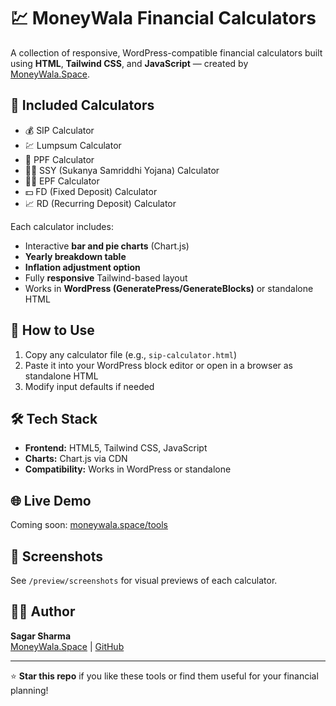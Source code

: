 # 💹 MoneyWala Financial Calculators

A collection of responsive, WordPress-compatible financial calculators built using **HTML**, **Tailwind CSS**, and **JavaScript** — created by [MoneyWala.Space](https://moneywala.space).

## 🧮 Included Calculators
- 💰 SIP Calculator  
- 💹 Lumpsum Calculator  
- 🏦 PPF Calculator  
- 👩‍👧 SSY (Sukanya Samriddhi Yojana) Calculator  
- 👷‍♂️ EPF Calculator  
- 💵 FD (Fixed Deposit) Calculator  
- 📈 RD (Recurring Deposit) Calculator  

Each calculator includes:
- Interactive **bar and pie charts** (Chart.js)
- **Yearly breakdown table**
- **Inflation adjustment option**
- Fully **responsive** Tailwind-based layout
- Works in **WordPress (GeneratePress/GenerateBlocks)** or standalone HTML

## 🚀 How to Use
1. Copy any calculator file (e.g., `sip-calculator.html`)
2. Paste it into your WordPress block editor or open in a browser as standalone HTML
3. Modify input defaults if needed

## 🛠️ Tech Stack
- **Frontend:** HTML5, Tailwind CSS, JavaScript  
- **Charts:** Chart.js via CDN  
- **Compatibility:** Works in WordPress or standalone  

## 🌐 Live Demo
Coming soon: [moneywala.space/tools](https://moneywala.space/tools)

## 📸 Screenshots
See `/preview/screenshots` for visual previews of each calculator.

## 🧑‍💻 Author
**Sagar Sharma**  
[MoneyWala.Space](https://moneywala.space) | [GitHub](https://github.com/sagarsharma459)

---

⭐ **Star this repo** if you like these tools or find them useful for your financial planning!
